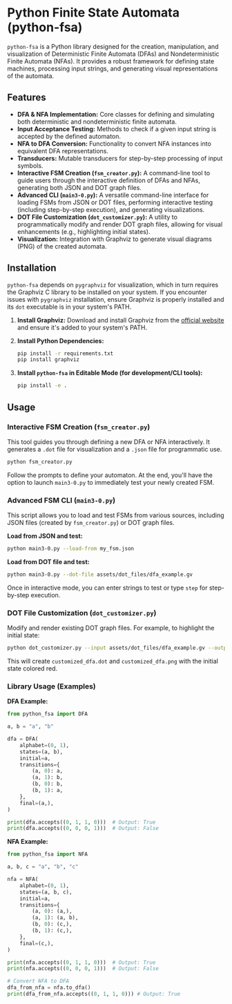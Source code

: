 # Python Finite State Automata (python-fsa)

`python-fsa` is a Python library designed for the creation, manipulation, and visualization of Deterministic Finite Automata (DFAs) and Nondeterministic Finite Automata (NFAs). It provides a robust framework for defining state machines, processing input strings, and generating visual representations of the automata.

## Features

-   **DFA & NFA Implementation:** Core classes for defining and simulating both deterministic and nondeterministic finite automata.
-   **Input Acceptance Testing:** Methods to check if a given input string is accepted by the defined automaton.
-   **NFA to DFA Conversion:** Functionality to convert NFA instances into equivalent DFA representations.
-   **Transducers:** Mutable transducers for step-by-step processing of input symbols.
-   **Interactive FSM Creation (`fsm_creator.py`):** A command-line tool to guide users through the interactive definition of DFAs and NFAs, generating both JSON and DOT graph files.
-   **Advanced CLI (`main3-0.py`):** A versatile command-line interface for loading FSMs from JSON or DOT files, performing interactive testing (including step-by-step execution), and generating visualizations.
-   **DOT File Customization (`dot_customizer.py`):** A utility to programmatically modify and render DOT graph files, allowing for visual enhancements (e.g., highlighting initial states).
-   **Visualization:** Integration with Graphviz to generate visual diagrams (PNG) of the created automata.

## Installation

`python-fsa` depends on `pygraphviz` for visualization, which in turn requires the Graphviz C library to be installed on your system. If you encounter issues with `pygraphviz` installation, ensure Graphviz is properly installed and its `dot` executable is in your system's PATH.

1.  **Install Graphviz:** Download and install Graphviz from the [official website](https://graphviz.org/download/) and ensure it's added to your system's PATH.

2.  **Install Python Dependencies:**

    ```bash
    pip install -r requirements.txt
    pip install graphviz
    ```

3.  **Install `python-fsa` in Editable Mode (for development/CLI tools):**

    ```bash
    pip install -e .
    ```

## Usage

### Interactive FSM Creation (`fsm_creator.py`)

This tool guides you through defining a new DFA or NFA interactively. It generates a `.dot` file for visualization and a `.json` file for programmatic use.

```bash
python fsm_creator.py
```

Follow the prompts to define your automaton. At the end, you'll have the option to launch `main3-0.py` to immediately test your newly created FSM.

### Advanced FSM CLI (`main3-0.py`)

This script allows you to load and test FSMs from various sources, including JSON files (created by `fsm_creator.py`) or DOT graph files.

**Load from JSON and test:**

```bash
python main3-0.py --load-from my_fsm.json
```

**Load from DOT file and test:**

```bash
python main3-0.py --dot-file assets/dot_files/dfa_example.gv
```

Once in interactive mode, you can enter strings to test or type `step` for step-by-step execution.

### DOT File Customization (`dot_customizer.py`)

Modify and render existing DOT graph files. For example, to highlight the initial state:

```bash
python dot_customizer.py --input assets/dot_files/dfa_example.gv --output customized_dfa
```

This will create `customized_dfa.dot` and `customized_dfa.png` with the initial state colored red.

### Library Usage (Examples)

**DFA Example:**

```python
from python_fsa import DFA

a, b = "a", "b"

dfa = DFA(
    alphabet=(0, 1),
    states=(a, b),
    initial=a,
    transitions={
        (a, 0): a,
        (a, 1): b,
        (b, 0): b,
        (b, 1): a,
    },
    final=(a,),
)

print(dfa.accepts((0, 1, 1, 0)))  # Output: True
print(dfa.accepts((0, 0, 0, 1)))  # Output: False
```

**NFA Example:**

```python
from python_fsa import NFA

a, b, c = "a", "b", "c"

nfa = NFA(
    alphabet=(0, 1),
    states=(a, b, c),
    initial=a,
    transitions={
        (a, 0): (a,),
        (a, 1): (a, b),
        (b, 0): (c,),
        (b, 1): (c,),
    },
    final=(c,),
)

print(nfa.accepts((0, 1, 1, 0)))  # Output: True
print(nfa.accepts((0, 0, 0, 1)))  # Output: False

# Convert NFA to DFA
dfa_from_nfa = nfa.to_dfa()
print(dfa_from_nfa.accepts((0, 1, 1, 0))) # Output: True
```